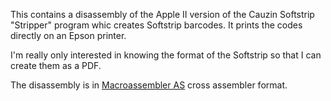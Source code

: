 This contains a disassembly of the Apple II version of the Cauzin
Softstrip "Stripper" program whic creates Softstrip barcodes. It
prints the codes directly on an Epson printer.

I'm really only interested in knowing the format of the Softstrip so
that I can create them as a PDF.

The disassembly is in [Macroassembler
AS](http://john.ccac.rwth-aachen.de:8000/as/) cross assembler format.
